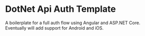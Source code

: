 # DotNet Api Auth Template
A boilerplate for a full auth flow using Angular and ASP.NET Core. Eventually will add support for Android and iOS.
